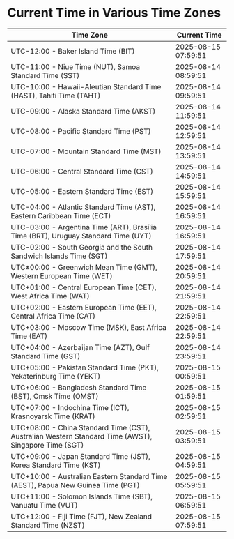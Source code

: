 # Current Time in Various Time Zones

| Time Zone | Current Time |
|-----------|--------------|
| UTC-12:00 - Baker Island Time (BIT) | 2025-08-15 07:59:51 |
| UTC-11:00 - Niue Time (NUT), Samoa Standard Time (SST) | 2025-08-14 08:59:51 |
| UTC-10:00 - Hawaii-Aleutian Standard Time (HAST), Tahiti Time (TAHT) | 2025-08-14 09:59:51 |
| UTC-09:00 - Alaska Standard Time (AKST) | 2025-08-14 11:59:51 |
| UTC-08:00 - Pacific Standard Time (PST) | 2025-08-14 12:59:51 |
| UTC-07:00 - Mountain Standard Time (MST) | 2025-08-14 13:59:51 |
| UTC-06:00 - Central Standard Time (CST) | 2025-08-14 14:59:51 |
| UTC-05:00 - Eastern Standard Time (EST) | 2025-08-14 15:59:51 |
| UTC-04:00 - Atlantic Standard Time (AST), Eastern Caribbean Time (ECT) | 2025-08-14 16:59:51 |
| UTC-03:00 - Argentina Time (ART), Brasília Time (BRT), Uruguay Standard Time (UYT) | 2025-08-14 16:59:51 |
| UTC-02:00 - South Georgia and the South Sandwich Islands Time (SGT) | 2025-08-14 17:59:51 |
| UTC±00:00 - Greenwich Mean Time (GMT), Western European Time (WET) | 2025-08-14 20:59:51 |
| UTC+01:00 - Central European Time (CET), West Africa Time (WAT) | 2025-08-14 21:59:51 |
| UTC+02:00 - Eastern European Time (EET), Central Africa Time (CAT) | 2025-08-14 22:59:51 |
| UTC+03:00 - Moscow Time (MSK), East Africa Time (EAT) | 2025-08-14 22:59:51 |
| UTC+04:00 - Azerbaijan Time (AZT), Gulf Standard Time (GST) | 2025-08-14 23:59:51 |
| UTC+05:00 - Pakistan Standard Time (PKT), Yekaterinburg Time (YEKT) | 2025-08-15 00:59:51 |
| UTC+06:00 - Bangladesh Standard Time (BST), Omsk Time (OMST) | 2025-08-15 01:59:51 |
| UTC+07:00 - Indochina Time (ICT), Krasnoyarsk Time (KRAT) | 2025-08-15 02:59:51 |
| UTC+08:00 - China Standard Time (CST), Australian Western Standard Time (AWST), Singapore Time (SGT) | 2025-08-15 03:59:51 |
| UTC+09:00 - Japan Standard Time (JST), Korea Standard Time (KST) | 2025-08-15 04:59:51 |
| UTC+10:00 - Australian Eastern Standard Time (AEST), Papua New Guinea Time (PGT) | 2025-08-15 05:59:51 |
| UTC+11:00 - Solomon Islands Time (SBT), Vanuatu Time (VUT) | 2025-08-15 06:59:51 |
| UTC+12:00 - Fiji Time (FJT), New Zealand Standard Time (NZST) | 2025-08-15 07:59:51 |
